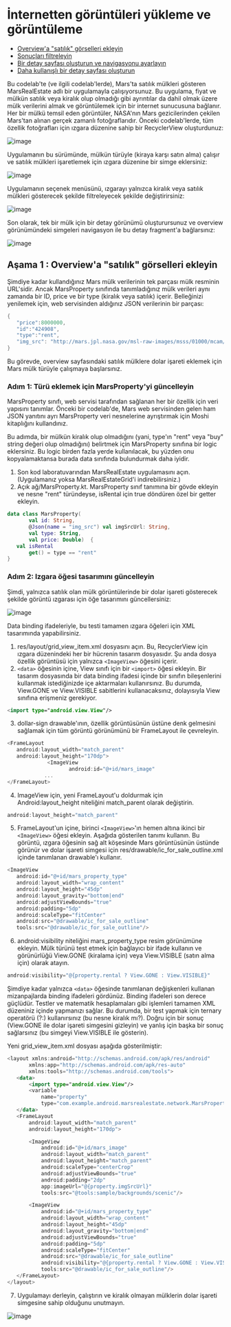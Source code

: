 # <a name="1"></a>İnternetten görüntüleri yükleme ve görüntüleme

- [Overview'a "satılık" görselleri ekleyin](#a)
- [Sonuçları filtreleyin](#b)
- [Bir detay sayfası oluşturun ve navigasyonu ayarlayın](#c)
- [Daha kullanışlı bir detay sayfası oluşturun](#d)

Bu codelab'te (ve ilgili codelab'lerde), Mars'ta satılık mülkleri gösteren MarsRealEstate adlı bir 
uygulamayla çalışıyorsunuz. Bu uygulama, fiyat ve mülkün satılık veya kiralık olup olmadığı gibi ayrıntılar da dahil 
olmak üzere mülk verilerini almak ve görüntülemek için bir internet sunucusuna bağlanır. Her bir mülkü temsil eden 
görüntüler, NASA'nın Mars gezicilerinden çekilen Mars'tan alınan gerçek zamanlı fotoğraflarıdır. Önceki codelab'lerde, 
tüm özellik fotoğrafları için ızgara düzenine sahip bir RecyclerView oluşturdunuz:

![image](https://user-images.githubusercontent.com/29903779/151003128-433068f9-d306-4439-ac90-3933355c34d7.png)

Uygulamanın bu sürümünde, mülkün türüyle (kiraya karşı satın alma) çalışır ve satılık mülkleri işaretlemek için 
ızgara düzenine bir simge eklersiniz:

![image](https://user-images.githubusercontent.com/29903779/151003531-9d43f02a-99ad-481d-96ba-cd47d40ff657.png)

Uygulamanın seçenek menüsünü, ızgarayı yalnızca kiralık veya satılık mülkleri gösterecek şekilde filtreleyecek 
şekilde değiştirirsiniz:

![image](https://user-images.githubusercontent.com/29903779/151003585-7f9aa062-7842-48f8-b35e-6da477753da1.png)

Son olarak, tek bir mülk için bir detay görünümü oluşturursunuz ve overview görünümündeki simgeleri navigasyon 
ile bu detay fragment'a bağlarsınız:

![image](https://user-images.githubusercontent.com/29903779/151003714-757e37ac-a5cb-41a4-abbd-54b3886049b9.png)

## <a name="a"></a>Aşama 1 : Overview'a "satılık" görselleri ekleyin

Şimdiye kadar kullandığınız Mars mülk verilerinin tek parçası mülk resminin URL'sidir. Ancak MarsProperty sınıfında 
tanımladığınız mülk verileri aynı zamanda bir ID, price ve bir type (kiralık veya satılık) içerir. Belleğinizi 
yenilemek için, web servisinden aldığınız JSON verilerinin bir parçası:

```kotlin
{
   "price":8000000,
   "id":"424908",
   "type":"rent",
   "img_src": "http://mars.jpl.nasa.gov/msl-raw-images/msss/01000/mcam/1000ML0044631290305226E03_DXXX.jpg"
}
```

Bu görevde, overview sayfasındaki satılık mülklere dolar işareti eklemek için Mars mülk türüyle çalışmaya başlarsınız.

### Adım 1: Türü eklemek için MarsProperty'yi güncelleyin

MarsProperty sınıfı, web servisi tarafından sağlanan her bir özellik için veri yapısını tanımlar. Önceki 
bir codelab'de, Mars web servisinden gelen ham JSON yanıtını ayrı MarsProperty veri nesnelerine ayrıştırmak 
için Moshi kitaplığını kullandınız.

Bu adımda, bir mülkün kiralık olup olmadığını (yani, type'ın "rent" veya "buy" string değeri olup olmadığını) 
belirtmek için MarsProperty sınıfına bir logic eklersiniz. Bu logic birden fazla yerde kullanılacak, bu yüzden 
onu kopyalamaktansa burada data sınıfında bulundurmak daha iyidir.

1. Son kod laboratuvarından MarsRealEstate uygulamasını açın. (Uygulamanız yoksa MarsRealEstateGrid'i indirebilirsiniz.)
2. Açık ağ/MarsProperty.kt. MarsProperty sınıf tanımına bir gövde ekleyin ve nesne "rent" türündeyse, isRental için true 
döndüren özel bir getter ekleyin.

```kotlin
data class MarsProperty(
       val id: String,
       @Json(name = "img_src") val imgSrcUrl: String,
       val type: String,
       val price: Double)  {
   val isRental
       get() = type == "rent"
}
```

### Adım 2: Izgara öğesi tasarımını güncelleyin

Şimdi, yalnızca satılık olan mülk görüntülerinde bir dolar işareti gösterecek şekilde görüntü ızgarası için 
öğe tasarımını güncellersiniz:

![image](https://user-images.githubusercontent.com/29903779/151005902-7bdda14f-821c-4b83-ad4a-b4ce15c1ee91.png)

Data binding ifadeleriyle, bu testi tamamen ızgara öğeleri için XML tasarımında yapabilirsiniz.

1. res/layout/grid_view_item.xml dosyasını açın. Bu, RecyclerView için ızgara düzenindeki her bir hücrenin tasarım dosyasıdır. 
Şu anda dosya özellik görüntüsü için yalnızca `<ImageView>` öğesini içerir.
2. `<data>` öğesinin içine, View sınıfı için bir `<import>` öğesi ekleyin. Bir tasarım dosyasında bir data binding ifadesi içinde 
bir sınıfın bileşenlerini kullanmak istediğinizde içe aktarmaları kullanırsınız. Bu durumda, View.GONE ve View.VISIBLE sabitlerini 
kullanacaksınız, dolayısıyla View sınıfına erişmeniz gerekiyor.

```kotlin
<import type="android.view.View"/>
```

3. dollar-sign drawable'ının, özellik görüntüsünün üstüne denk gelmesini sağlamak için tüm görüntü görünümünü bir FrameLayout ile çevreleyin.

```kotlin
<FrameLayout
   android:layout_width="match_parent"
   android:layout_height="170dp">
             <ImageView 
                    android:id="@+id/mars_image"
            ...
</FrameLayout>
```

4. ImageView için, yeni FrameLayout'u doldurmak için Android:layout_height niteliğini match_parent olarak değiştirin.

```kotlin
android:layout_height="match_parent"
```

5. FrameLayout'un içine, birinci `<ImageView>`'ın hemen altına ikinci bir `<ImageView>` öğesi ekleyin. Aşağıda gösterilen tanımı kullanın. 
Bu görüntü, ızgara öğesinin sağ alt köşesinde Mars görüntüsünün üstünde görünür ve dolar işareti simgesi için 
res/drawable/ic_for_sale_outline.xml içinde tanımlanan drawable'ı kullanır.

```kotlin
<ImageView
   android:id="@+id/mars_property_type"
   android:layout_width="wrap_content"
   android:layout_height="45dp"
   android:layout_gravity="bottom|end"
   android:adjustViewBounds="true"
   android:padding="5dp"
   android:scaleType="fitCenter"
   android:src="@drawable/ic_for_sale_outline"
   tools:src="@drawable/ic_for_sale_outline"/>
```

6. android:visibility niteliğini mars_property_type resim görünümüne ekleyin. Mülk türünü test etmek için bağlayıcı 
bir ifade kullanın ve görünürlüğü View.GONE (kiralama için) veya View.VISIBLE (satın alma için) olarak atayın.

```kotlin
android:visibility="@{property.rental ? View.GONE : View.VISIBLE}"
```

Şimdiye kadar yalnızca `<data>` öğesinde tanımlanan değişkenleri kullanan mizanpajlarda binding ifadeleri gördünüz. 
Binding ifadeleri son derece güçlüdür. Testler ve matematik hesaplamaları gibi işlemleri tamamen XML düzeniniz içinde 
yapmanızı sağlar. Bu durumda, bir test yapmak için ternary operatörü (?:) kullanırsınız (bu nesne kiralık mı?). Doğru için 
bir sonuç (View.GONE ile dolar işareti simgesini gizleyin) ve yanlış için başka bir sonuç sağlarsınız (bu simgeyi View.VISIBLE ile gösterin).

Yeni grid_view_item.xml dosyası aşağıda gösterilmiştir:

```kotlin
<layout xmlns:android="http://schemas.android.com/apk/res/android"
       xmlns:app="http://schemas.android.com/apk/res-auto"
       xmlns:tools="http://schemas.android.com/tools">
   <data>
       <import type="android.view.View"/>
       <variable
           name="property"
           type="com.example.android.marsrealestate.network.MarsProperty" />
   </data>
   <FrameLayout
       android:layout_width="match_parent"
       android:layout_height="170dp">

       <ImageView
           android:id="@+id/mars_image"
           android:layout_width="match_parent"
           android:layout_height="match_parent"
           android:scaleType="centerCrop"
           android:adjustViewBounds="true"
           android:padding="2dp"
           app:imageUrl="@{property.imgSrcUrl}"
           tools:src="@tools:sample/backgrounds/scenic"/>

       <ImageView
           android:id="@+id/mars_property_type"
           android:layout_width="wrap_content"
           android:layout_height="45dp"
           android:layout_gravity="bottom|end"
           android:adjustViewBounds="true"
           android:padding="5dp"
           android:scaleType="fitCenter"
           android:src="@drawable/ic_for_sale_outline"
           android:visibility="@{property.rental ? View.GONE : View.VISIBLE}"
           tools:src="@drawable/ic_for_sale_outline"/>
   </FrameLayout>
</layout>
```

7. Uygulamayı derleyin, çalıştırın ve kiralık olmayan mülklerin dolar işareti simgesine sahip olduğunu unutmayın.

![image](https://user-images.githubusercontent.com/29903779/151013734-ab844ae0-de24-4730-9d1f-0fe7cffde003.png)
